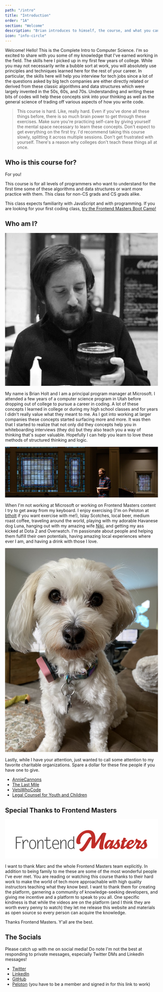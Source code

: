 ```yaml
---
path: "/intro"
title: "Introduction"
order: "1A"
section: "Welcome"
description: "Brian introduces to himself, the course, and what you can expect to learn in the next few hours"
icon: "info-circle"
---
```


Welcome! Hello! This is the Complete Intro to Computer Science. I'm so excited to share with you some of my knowledge that I've earned working in the field. The skills here I picked up in my first few years of college. While you may not necessarily write a bubble sort at work, you will absolutely use principles and techniques learned here for the rest of your career. In particular, the skills here will help you interview for tech jobs since a lot of the questions asked by big tech companies are either directly related or derived from these classic algorithms and data structures which were largely invented in the 50s, 60s, and 70s. Understanding and writing these bits of codes will help these concepts sink into your thinking as well as the general science of trading off various aspects of how you write code.

> This course is hard. Like, really hard. Even if you've done all these things before, there is so much brain power to get through these exercises. Make sure you're practicing self-care by giving yourself the mental space necessary to learn these concepts. Don't expect to get everything on the first try. I'd recommend taking this course slowly, splitting it across multiple sessions. Don't get frustrated with yourself. There's a reason why colleges don't teach these things all at once.

## Who is this course for?

For you!

This course is for all levels of programmers who want to understand for the first time some of these algorithms and data structures or want more practice with them. This class for non-CS grads and CS grads alike.

This class expects familiarity with JavaScript and with programming. If you are looking for your first coding class, [try the Frontend Masters Boot Camp!][bootcamp]

## Who am I?

![Brian drinking a beer](./images/brian-beer.jpg)

My name is Brian Holt and I am a principal program manager at Microsoft. I attended a few years of a computer science program in Utah before dropping out of college to pursue a career in coding. A lot of these concepts I learned in college or during my high school classes and for years I didn't really value what they meant to me. As I got into working at larger companies these concepts started surfacing more and more. It was then that I started to realize that not only did they concepts help you in whiteboarding interviews (they do) but they also teach you a way of thinking that's super valuable. Hopefully I can help you learn to love these methods of structured thinking and logic.

![Brian speaking at conference](./images/brian.jpg)

When I'm not working at Microsoft or working on Frontend Masters content I try to get away from my keyboard. I enjoy exercising (I'm on Peloton at [btholt][pelo] if you want exercise with me!), Islay Scotches, local beer, medium roast coffee, traveling around the world, playing with my adorable Havanese dog Luna, hanging out with my amazing wife [Niki][niki], and getting my ass kicked at Dota 2 and Overwatch. I'm passionate about people and helping them fulfill their own potentials, having amazing local experiences where ever I am, and having a drink with those I love.

![Luna, havanese dog](./images/lunasit.jpg)

Lastly, while I have your attention, just wanted to call some attention to my favorite charitable organizations. Spare a dollar for these fine people if you have one to give.

- [AnnieCannons][ac]
- [The Last Mile][tlm]
- [VetsWhoCode][vwc]
- [Legal Counsel for Youth and Children][lcyc]

## Special Thanks to Frontend Masters

![Frontend Masters](./images/FrontendMastersLogo.png)

I want to thank Marc and the whole Frontend Masters team explicitly. In addition to being family to me these are some of the most wonderful people I've ever met. You are reading or watching this course thanks to their hard work to make the world of tech more approachable with high quality instructors teaching what they know best. I want to thank them for creating the platform, garnering a community of knowledge-seeking developers, and giving me incentive and a platform to speak to you all. One specific kindness is that while the videos are on the platform (and I think they are worth every penny to watch) they let me release this website and materials as open source so every person can acquire the knowledge.

Thanks Frontend Masters. Y'all are the best.

## The Socials

Please catch up with me on social media! Do note I'm not the best at responding to private messages, especially Twitter DMs and LinkedIn messages!

- [Twitter][tw]
- [LinkedIn][li]
- [GitHub][gh]
- [Peloton][pelo] (you have to be a member and signed in for this link to work)

[command-line]: https://frontendmasters.com/courses/linux-command-line/
[web-dev]: https://frontendmasters.com/courses/web-development-v2/
[niki]: https://twitter.com/ImNikiHolt
[lcyc]: http://lcycwa.org/donate
[tw]: https://twitter.com/holtbt
[gh]: https://github.com/btholt
[li]: https://linkedin.com/in/btholt
[course]: https://github.com/btholt/complete-intro-to-linux-and-the-cli
[tlm]: https://thelastmile.org/donate/
[ac]: https://anniecannons.org/invest
[vwc]: https://vetswhocode.io/donate
[pelo]: https://members.onepeloton.com/members/btholt/overview
[bootcamp]: https://frontendmasters.com/bootcamp/
